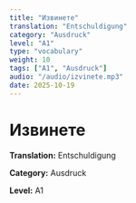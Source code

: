 ```yaml
---
title: "Извинете"
translation: "Entschuldigung"
category: "Ausdruck"
level: "A1"
type: "vocabulary"
weight: 10
tags: ["A1", "Ausdruck"]
audio: "/audio/izvinete.mp3"
date: 2025-10-19
---
```


# Извинете

**Translation:** Entschuldigung

**Category:** Ausdruck

**Level:** A1

